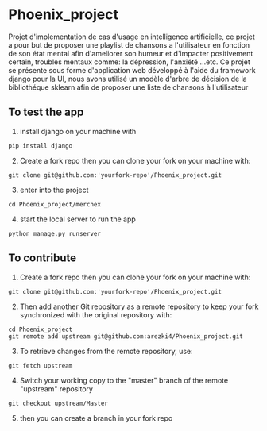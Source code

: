# Phoenix_project
Projet d'implementation de cas d'usage en intelligence artificielle, ce projet a pour but de proposer une playlist de chansons a l'utilisateur en fonction de son état mental afin d'ameliorer son humeur et d'impacter positivement certain, troubles mentaux comme: la dépression, l'anxiété ...etc.
Ce projet se présente sous forme d'application web développé à l'aide du framework django pour la UI, nous avons utilisé un modèle d'arbre de décision de la bibliothéque sklearn afin de proposer une liste de chansons à l'utilisateur

## To test the app

1. install django on your machine with
```
pip install django
``` 
2. Create a fork repo then you can clone your fork on your machine with:
```
git clone git@github.com:'yourfork-repo'/Phoenix_project.git
```
3. enter into the project
```
cd Phoenix_project/merchex
```
4. start the local server to run the app
```
python manage.py runserver
```

## To contribute
1. Create a fork repo then you can clone your fork on your machine with:
```
git clone git@github.com:'yourfork-repo'/Phoenix_project.git
```
2. Then add another Git repository as a remote repository to keep your fork synchronized with the original repository with:
```
cd Phoenix_project
git remote add upstream git@github.com:arezki4/Phoenix_project.git
```
3. To retrieve changes from the remote repository, use:
```
git fetch upstream
```
4. Switch your working copy to the "master" branch of the remote "upstream" repository
```
git checkout upstream/Master
```
5. then you can create a branch in your fork repo
